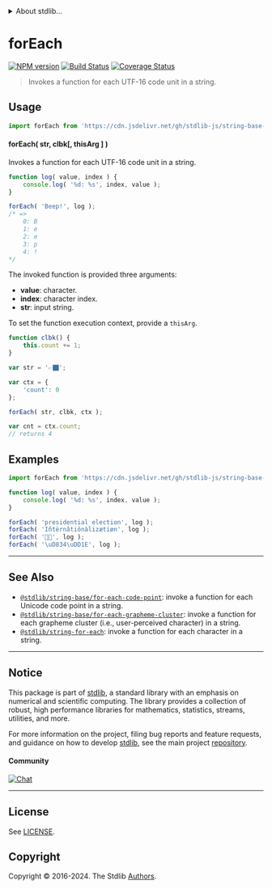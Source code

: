 <!--

@license Apache-2.0

Copyright (c) 2023 The Stdlib Authors.

Licensed under the Apache License, Version 2.0 (the "License");
you may not use this file except in compliance with the License.
You may obtain a copy of the License at

   http://www.apache.org/licenses/LICENSE-2.0

Unless required by applicable law or agreed to in writing, software
distributed under the License is distributed on an "AS IS" BASIS,
WITHOUT WARRANTIES OR CONDITIONS OF ANY KIND, either express or implied.
See the License for the specific language governing permissions and
limitations under the License.

-->


<details>
  <summary>
    About stdlib...
  </summary>
  <p>We believe in a future in which the web is a preferred environment for numerical computation. To help realize this future, we've built stdlib. stdlib is a standard library, with an emphasis on numerical and scientific computation, written in JavaScript (and C) for execution in browsers and in Node.js.</p>
  <p>The library is fully decomposable, being architected in such a way that you can swap out and mix and match APIs and functionality to cater to your exact preferences and use cases.</p>
  <p>When you use stdlib, you can be absolutely certain that you are using the most thorough, rigorous, well-written, studied, documented, tested, measured, and high-quality code out there.</p>
  <p>To join us in bringing numerical computing to the web, get started by checking us out on <a href="https://github.com/stdlib-js/stdlib">GitHub</a>, and please consider <a href="https://opencollective.com/stdlib">financially supporting stdlib</a>. We greatly appreciate your continued support!</p>
</details>

# forEach

[![NPM version][npm-image]][npm-url] [![Build Status][test-image]][test-url] [![Coverage Status][coverage-image]][coverage-url] <!-- [![dependencies][dependencies-image]][dependencies-url] -->

> Invokes a function for each UTF-16 code unit in a string.

<!-- Section to include introductory text. Make sure to keep an empty line after the intro `section` element and another before the `/section` close. -->

<section class="intro">

</section>

<!-- /.intro -->

<!-- Package usage documentation. -->



<section class="usage">

## Usage

```javascript
import forEach from 'https://cdn.jsdelivr.net/gh/stdlib-js/string-base-for-each@deno/mod.js';
```

#### forEach( str, clbk\[, thisArg ] )

Invokes a function for each UTF-16 code unit in a string.

```javascript
function log( value, index ) {
    console.log( '%d: %s', index, value );
}

forEach( 'Beep!', log );
/* =>
    0: B
    1: e
    2: e
    3: p
    4: !
*/
```

The invoked function is provided three arguments:

-   **value**: character.
-   **index**: character index.
-   **str**: input string.

To set the function execution context, provide a `thisArg`.

```javascript
function clbk() {
    this.count += 1;
}

var str = '👉🏿';

var ctx = {
    'count': 0
};

forEach( str, clbk, ctx );

var cnt = ctx.count;
// returns 4
```

</section>

<!-- /.usage -->

<!-- Package usage notes. Make sure to keep an empty line after the `section` element and another before the `/section` close. -->

<section class="notes">

</section>

<!-- /.notes -->

<!-- Package usage examples. -->

<section class="examples">

## Examples

<!-- eslint no-undef: "error" -->

```javascript
import forEach from 'https://cdn.jsdelivr.net/gh/stdlib-js/string-base-for-each@deno/mod.js';

function log( value, index ) {
    console.log( '%d: %s', index, value );
}

forEach( 'presidential election', log );
forEach( 'Iñtërnâtiônàlizætiøn', log );
forEach( '🌷🍕', log );
forEach( '\uD834\uDD1E', log );
```

</section>

<!-- /.examples -->

<!-- Section to include cited references. If references are included, add a horizontal rule *before* the section. Make sure to keep an empty line after the `section` element and another before the `/section` close. -->

<section class="references">

</section>

<!-- /.references -->

<!-- Section for related `stdlib` packages. Do not manually edit this section, as it is automatically populated. -->

<section class="related">

* * *

## See Also

-   <span class="package-name">[`@stdlib/string-base/for-each-code-point`][@stdlib/string/base/for-each-code-point]</span><span class="delimiter">: </span><span class="description">invoke a function for each Unicode code point in a string.</span>
-   <span class="package-name">[`@stdlib/string-base/for-each-grapheme-cluster`][@stdlib/string/base/for-each-grapheme-cluster]</span><span class="delimiter">: </span><span class="description">invoke a function for each grapheme cluster (i.e., user-perceived character) in a string.</span>
-   <span class="package-name">[`@stdlib/string-for-each`][@stdlib/string/for-each]</span><span class="delimiter">: </span><span class="description">invoke a function for each character in a string.</span>

</section>

<!-- /.related -->

<!-- Section for all links. Make sure to keep an empty line after the `section` element and another before the `/section` close. -->


<section class="main-repo" >

* * *

## Notice

This package is part of [stdlib][stdlib], a standard library with an emphasis on numerical and scientific computing. The library provides a collection of robust, high performance libraries for mathematics, statistics, streams, utilities, and more.

For more information on the project, filing bug reports and feature requests, and guidance on how to develop [stdlib][stdlib], see the main project [repository][stdlib].

#### Community

[![Chat][chat-image]][chat-url]

---

## License

See [LICENSE][stdlib-license].


## Copyright

Copyright &copy; 2016-2024. The Stdlib [Authors][stdlib-authors].

</section>

<!-- /.stdlib -->

<!-- Section for all links. Make sure to keep an empty line after the `section` element and another before the `/section` close. -->

<section class="links">

[npm-image]: http://img.shields.io/npm/v/@stdlib/string-base-for-each.svg
[npm-url]: https://npmjs.org/package/@stdlib/string-base-for-each

[test-image]: https://github.com/stdlib-js/string-base-for-each/actions/workflows/test.yml/badge.svg?branch=v0.2.1
[test-url]: https://github.com/stdlib-js/string-base-for-each/actions/workflows/test.yml?query=branch:v0.2.1

[coverage-image]: https://img.shields.io/codecov/c/github/stdlib-js/string-base-for-each/main.svg
[coverage-url]: https://codecov.io/github/stdlib-js/string-base-for-each?branch=main

<!--

[dependencies-image]: https://img.shields.io/david/stdlib-js/string-base-for-each.svg
[dependencies-url]: https://david-dm.org/stdlib-js/string-base-for-each/main

-->

[chat-image]: https://img.shields.io/gitter/room/stdlib-js/stdlib.svg
[chat-url]: https://app.gitter.im/#/room/#stdlib-js_stdlib:gitter.im

[stdlib]: https://github.com/stdlib-js/stdlib

[stdlib-authors]: https://github.com/stdlib-js/stdlib/graphs/contributors

[umd]: https://github.com/umdjs/umd
[es-module]: https://developer.mozilla.org/en-US/docs/Web/JavaScript/Guide/Modules

[deno-url]: https://github.com/stdlib-js/string-base-for-each/tree/deno
[deno-readme]: https://github.com/stdlib-js/string-base-for-each/blob/deno/README.md
[umd-url]: https://github.com/stdlib-js/string-base-for-each/tree/umd
[umd-readme]: https://github.com/stdlib-js/string-base-for-each/blob/umd/README.md
[esm-url]: https://github.com/stdlib-js/string-base-for-each/tree/esm
[esm-readme]: https://github.com/stdlib-js/string-base-for-each/blob/esm/README.md
[branches-url]: https://github.com/stdlib-js/string-base-for-each/blob/main/branches.md

[stdlib-license]: https://raw.githubusercontent.com/stdlib-js/string-base-for-each/main/LICENSE

<!-- <related-links> -->

[@stdlib/string/base/for-each-code-point]: https://github.com/stdlib-js/string-base-for-each-code-point/tree/deno

[@stdlib/string/base/for-each-grapheme-cluster]: https://github.com/stdlib-js/string-base-for-each-grapheme-cluster/tree/deno

[@stdlib/string/for-each]: https://github.com/stdlib-js/string-for-each/tree/deno

<!-- </related-links> -->

</section>

<!-- /.links -->
